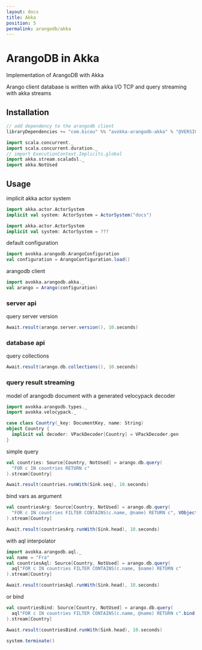 ```yaml
---
layout: docs
title: Akka
position: 5
permalink: arangodb/akka
---
```


# ArangoDB in Akka

Implementation of ArangoDB with Akka

Arango client database is written with akka I/O TCP and query streaming with akka streams

## Installation

```scala
// add dependency to the arangodb client
libraryDependencies += "com.bicou" %% "avokka-arangodb-akka" % "@VERSION@"
```
```scala mdoc:invisible
import scala.concurrent._
import scala.concurrent.duration._
// import ExecutionContext.Implicits.global
import akka.stream.scaladsl._
import akka.NotUsed
```

## Usage

implicit akka actor system

```scala mdoc:invisible
import akka.actor.ActorSystem
implicit val system: ActorSystem = ActorSystem("docs")
```
```scala
import akka.actor.ActorSystem
implicit val system: ActorSystem = ???
```

default configuration

```scala mdoc:silent
import avokka.arangodb.ArangoConfiguration
val configuration = ArangoConfiguration.load()
```

arangodb client

```scala mdoc:silent
import avokka.arangodb.akka._
val arango = Arango(configuration)
```

### server api

query server version

```scala mdoc
Await.result(arango.server.version(), 10.seconds)
```

### database api

query collections

```scala mdoc:height=20
Await.result(arango.db.collections(), 10.seconds)
```

### query result streaming

model of arangodb document with a generated velocypack decoder

```scala mdoc
import avokka.arangodb.types._
import avokka.velocypack._

case class Country(_key: DocumentKey, name: String)
object Country {
  implicit val decoder: VPackDecoder[Country] = VPackDecoder.gen
}
```

simple query

```scala mdoc:height=10
val countries: Source[Country, NotUsed] = arango.db.query(
  "FOR c IN countries RETURN c"
).stream[Country]

Await.result(countries.runWith(Sink.seq), 10.seconds)
```

bind vars as argument

```scala mdoc
val countriesArg: Source[Country, NotUsed] = arango.db.query(
  "FOR c IN countries FILTER CONTAINS(c.name, @name) RETURN c", VObject("name" -> "Fra".toVPack)
).stream[Country]

Await.result(countriesArg.runWith(Sink.head), 10.seconds)
```

with aql interpolator

```scala mdoc
import avokka.arangodb.aql._
val name = "Fra"
val countriesAql: Source[Country, NotUsed] = arango.db.query(
  aql"FOR c IN countries FILTER CONTAINS(c.name, $name) RETURN c"
).stream[Country]

Await.result(countriesAql.runWith(Sink.head), 10.seconds)
```

or bind

```scala mdoc
val countriesBind: Source[Country, NotUsed] = arango.db.query(
  aql"FOR c IN countries FILTER CONTAINS(c.name, @name) RETURN c".bind("name", name)
).stream[Country]

Await.result(countriesBind.runWith(Sink.head), 10.seconds)
```

```scala mdoc:invisible
system.terminate()
```
